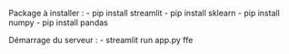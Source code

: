 Package à installer : 
    - pip install streamlit 
    - pip install sklearn
    - pip install numpy
    - pip install pandas

Démarrage du serveur : 
    - streamlit run app.py ffe